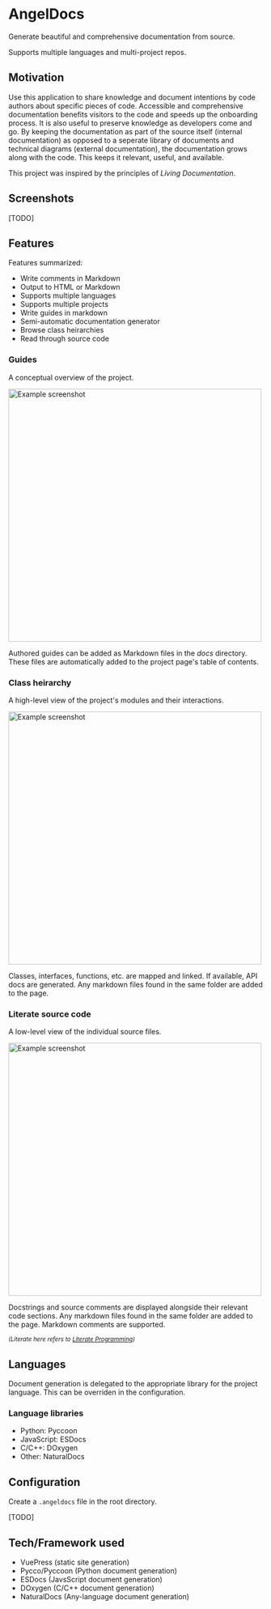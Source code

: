 # AngelDocs
Generate beautiful and comprehensive documentation from source.

Supports multiple languages and multi-project repos.

## Motivation
Use this application to share knowledge and document intentions by code authors about specific pieces of code.
Accessible and comprehensive documentation benefits visitors to the code and speeds up the onboarding process.
It is also useful to preserve knowledge as developers come and go.
By keeping the documentation as part of the source itself (internal documentation) as opposed to a seperate
library of documents and technical diagrams (external documentation), the documentation grows along with the
code. This keeps it relevant, useful, and available.

This project was inspired by the principles of _Living Documentation_.

## Screenshots
[TODO]

## Features
Features summarized:
* Write comments in Markdown
* Output to HTML or Markdown
* Supports multiple languages
* Supports multiple projects
* Write guides in markdown
* Semi-automatic documentation generator
* Browse class heirarchies
* Read through source code

### Guides
A conceptual overview of the project.

<img src="https://imgur.com/dBBHo9M.png" alt="Example screenshot" width="500" />

Authored guides can be added as Markdown files in the _docs_ directory.
These files are automatically added to the project page's table of contents.

### Class heirarchy
A high-level view of the project's modules and their interactions.

<img src="https://imgur.com/PPttJFC.png" alt="Example screenshot" width="500" />

Classes, interfaces, functions, etc. are mapped and linked. If available, API docs are generated.
Any markdown files found in the same folder are added to the page.

### Literate source code
A low-level view of the individual source files.

<img src="https://imgur.com/8mshWSk.png" alt="Example screenshot" width="500" />

Docstrings and source comments are displayed alongside their relevant code sections.
Any markdown files found in the same folder are added to the page.
Markdown comments are supported.

<small>_(Literate here refers to [Literate Programming](https://en.wikipedia.org/wiki/Literate_programming))_</small>

## Languages
Document generation is delegated to the appropriate library for the project language.
This can be overriden in the configuration.

### Language libraries
* Python: Pyccoon
* JavaScript: ESDocs
* C/C++: DOxygen
* Other: NaturalDocs

## Configuration
Create a `.angeldocs` file in the root directory.

[TODO]

## Tech/Framework used
* VuePress (static site generation)
* Pycco/Pyccoon (Python document generation)
* ESDocs (JavsScript document generation)
* DOxygen (C/C++ document generation)
* NaturalDocs (Any-language document generation)
